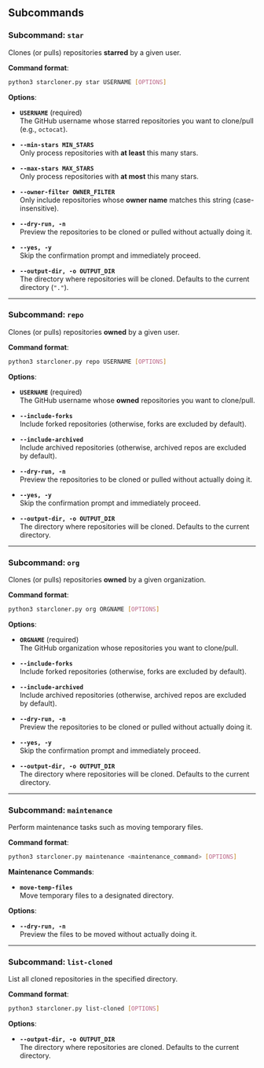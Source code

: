 ## Subcommands

### Subcommand: `star`
Clones (or pulls) repositories **starred** by a given user.  

**Command format**:
```bash
python3 starcloner.py star USERNAME [OPTIONS]
```

**Options**:

- **`USERNAME`** (required)  
  The GitHub username whose starred repositories you want to clone/pull (e.g., `octocat`).

- **`--min-stars MIN_STARS`**  
  Only process repositories with **at least** this many stars.

- **`--max-stars MAX_STARS`**  
  Only process repositories with **at most** this many stars.

- **`--owner-filter OWNER_FILTER`**  
  Only include repositories whose **owner name** matches this string (case-insensitive).

- **`--dry-run, -n`**  
  Preview the repositories to be cloned or pulled without actually doing it.

- **`--yes, -y`**  
  Skip the confirmation prompt and immediately proceed.

- **`--output-dir, -o OUTPUT_DIR`**  
  The directory where repositories will be cloned. Defaults to the current directory (`"."`).

---

### Subcommand: `repo`
Clones (or pulls) repositories **owned** by a given user.  

**Command format**:
```bash
python3 starcloner.py repo USERNAME [OPTIONS]
```

**Options**:

- **`USERNAME`** (required)  
  The GitHub username whose **owned** repositories you want to clone/pull.

- **`--include-forks`**  
  Include forked repositories (otherwise, forks are excluded by default).

- **`--include-archived`**  
  Include archived repositories (otherwise, archived repos are excluded by default).

- **`--dry-run, -n`**  
  Preview the repositories to be cloned or pulled without actually doing it.

- **`--yes, -y`**  
  Skip the confirmation prompt and immediately proceed.

- **`--output-dir, -o OUTPUT_DIR`**  
  The directory where repositories will be cloned. Defaults to the current directory.

---

### Subcommand: `org`
Clones (or pulls) repositories **owned** by a given organization.  

**Command format**:
```bash
python3 starcloner.py org ORGNAME [OPTIONS]
```

**Options**:

- **`ORGNAME`** (required)  
  The GitHub organization whose repositories you want to clone/pull.

- **`--include-forks`**  
  Include forked repositories (otherwise, forks are excluded by default).

- **`--include-archived`**  
  Include archived repositories (otherwise, archived repos are excluded by default).

- **`--dry-run, -n`**  
  Preview the repositories to be cloned or pulled without actually doing it.

- **`--yes, -y`**  
  Skip the confirmation prompt and immediately proceed.

- **`--output-dir, -o OUTPUT_DIR`**  
  The directory where repositories will be cloned. Defaults to the current directory.

---

### Subcommand: `maintenance`
Perform maintenance tasks such as moving temporary files.

**Command format**:
```bash
python3 starcloner.py maintenance <maintenance_command> [OPTIONS]
```

**Maintenance Commands**:

- **`move-temp-files`**  
  Move temporary files to a designated directory.

**Options**:

- **`--dry-run, -n`**  
  Preview the files to be moved without actually doing it.

---

### Subcommand: `list-cloned`
List all cloned repositories in the specified directory.

**Command format**:
```bash
python3 starcloner.py list-cloned [OPTIONS]
```

**Options**:

- **`--output-dir, -o OUTPUT_DIR`**  
  The directory where repositories are cloned. Defaults to the current directory.
